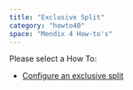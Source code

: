 ```yaml
---
title: "Exclusive Split"
category: "howto40"
space: "Mendix 4 How-to's"
---
```

Please select a How To:

*   [Configure an exclusive split](Configure+an+exclusive+split)